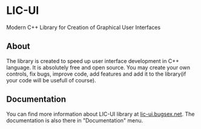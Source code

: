 # LIC-UI
Modern C++ Library for Creation of Graphical User Interfaces
## About
The library is created to speed up user interface development in C++ language.
It is absolutely free and open source. You may create your own controls, fix bugs,
improve code, add features and add it to the library(if your code will be usefull of course).
## Documentation
You can find more information about LIC-UI library at [lic-ui.bugsex.net](http://lic-ui.bugsex.net "LIC-UI").
The documentation is also there in "Documentation" menu.
